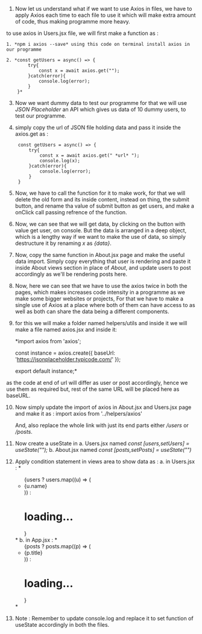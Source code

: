 1. Now let us understand what if we want to use Axios in files, we have to apply Axios each time to each file to use it which will make extra amount of code, thus making programme more heavy.

to use axios in Users.jsx file, we will first make a function as : 

    1. *npm i axios --save* using this code on terminal install axios in our programme

    2. *const getUsers = async() => {
            try{
                const x = await axios.get("");
            }catch(error){
                console.log(error);
            }
        }*

3. Now we want dummy data to test our programme for that we will use *JSON Placeholder* an API which gives us data of 10 dummy users, to test our programme.

4. simply copy the url of JSON file holding data and pass it inside the axios.get as :

        const getUsers = async() => {
            try{
                const x = await axios.get(" *url* ");
                console.log(x);
            }catch(error){
                console.log(error);
            }
        }

5. Now, we have to call the function for it to make work, for that we will delete the old form and its inside content, instead on thing, the submit button, and rename tha value of submit button as get users, and make a onClick call passing refrence of the function.

6. Now, we can see that we will get data, by clicking on the button with value get user, on console. But the data is arranged in a deep object, which is a lengthy way if we want to make the use of data, so simply destructure it by renaming *x* as *{data}*.

7. Now, copy the same function in About.jsx page and make the useful data import.
    Simply copy everything that user is rendering and paste it inside About views section in place of  *About*, and update users to post accordingly as we'll be rendering posts here.

8. Now, here we can see that we have to use the axios twice in both the pages, which makes increases code intensity in a programme as we make some bigger websites or projects, For that we have to make a single use of Axios at a place where both of them can have access to as well as both can share the data being a different components.

9. for this we will make a folder named helpers/utils and inside it we will make a file named axios.jsx and inside it:  

    *import axios from 'axios';

    const instance = axios.create({
        baseUrl: 'https://jsonplaceholder.typicode.com/'
    });

    export default instance;*

as the code at end of url will differ as user or post accordingly, hence we use them as required but, rest of the same URL will be placed here as baseURL.

10. Now simply update the import of axios in About.jsx and Users.jsx page and make it as :
        import axios from '../helpers/axios'

    And, also replace the whole link with just its end parts either */users* or */posts*.


11. Now create a useState in 
        a. Users.jsx named *const [users,setUsers] =  useState("");*
        b. About.jsx named *const [posts,setPosts] =  useState("")*

12. Apply condition statement in views area to show data as : 
        a. in Users.jsx : 
            *
            <ul className='p-10 list-items'>
                {users ? users.map((u) => (
                        <li key={u.id} className='list-disc'>{u.name}</li>
                )) : <h1 className='text-red-400'>loading...</h1> }
            </ul>
            *
        b. in App.jsx : 
            *
             <ul className='p-10 list-items'>
                {posts ? posts.map((p) => (
                        <li key={p.id} className='list-disc'>{p.title}</li>
                )) : <h1 className='text-red-400'>loading...</h1> }
            </ul>
            *

13. Note : Remember to update console.log and replace it to set function of useState accordingly in both the files.